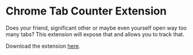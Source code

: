 # Chrome Tab Counter Extension

Does your friend, significant other or maybe even yourself open way too many tabs? This extension will expose that and allows you to track that.

Download the extension [here](https://google.com).

